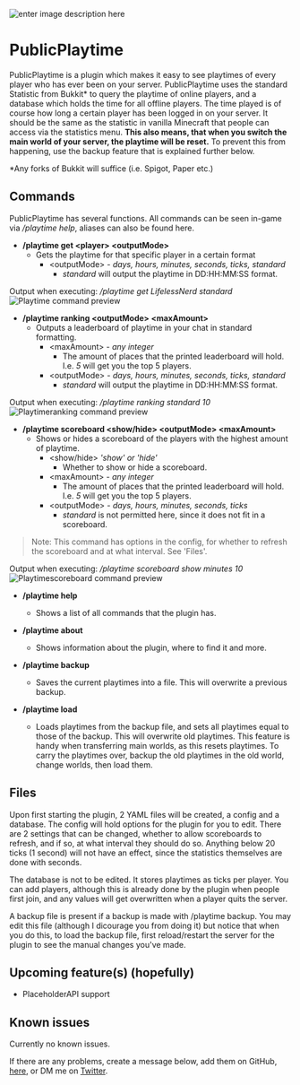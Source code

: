 ![enter image description here](https://i.imgur.com/YcSSgNX.png)
# PublicPlaytime 

PublicPlaytime is a plugin which makes it easy to see playtimes of every player who has ever been on your server. PublicPlaytime uses the standard Statistic from Bukkit* to query the playtime of online players, and a database which holds the time for all offline players. The time played is of course how long a certain player has been logged in on your server. It should be the same as the statistic in vanilla Minecraft that people can access via the statistics menu. **This also means, that when you switch the main world of your server, the playtime will be reset.** To prevent this from happening, use the backup feature that is explained further below.

*Any forks of Bukkit will suffice (i.e. Spigot, Paper etc.)

## Commands
PublicPlaytime has several functions. All commands can be seen in-game via _/playtime help_, aliases can also be found here.

* **/playtime get \<player> \<outputMode>** 
	* Gets the playtime for that specific player in a certain format
		* \<outputMode> - _days, hours, minutes, seconds, ticks, standard_
			* _standard_ will output the playtime in DD:HH:MM:SS format.

Output when executing: */playtime get LifelessNerd standard*
![Playtime command preview](https://i.imgur.com/0egFpdI.png)

* **/playtime ranking \<outputMode> \<maxAmount>** 
	* Outputs a leaderboard of playtime in your chat in standard formatting. 
		* \<maxAmount> - _any integer_ 
			* The amount of places that the printed leaderboard will hold. I.e. _5_ will get you the top 5 players.
		* \<outputMode> - _days, hours, minutes, seconds, ticks, standard_
			* _standard_ will output the playtime in DD:HH:MM:SS format.

Output when executing: */playtime ranking standard 10*
![Playtimeranking command preview](https://i.imgur.com/RnNj3Mb.png)

* **/playtime scoreboard \<show/hide> \<outputMode> \<maxAmount>** 
	* Shows or hides a scoreboard of the players with the highest amount of playtime.
		* \<show/hide> _'show' or 'hide'_
			* Whether to show or hide a scoreboard.
		* \<maxAmount> - _any integer_ 
			* The amount of places that the printed leaderboard will hold. I.e. _5_ will get you the top 5 players.
		* \<outputMode> - _days, hours, minutes, seconds, ticks_
			* _standard_ is not permitted here, since it does not fit in a scoreboard.

> Note: This command has options in the config, for whether to refresh the scoreboard and at what interval. See 'Files'.

Output when executing: */playtime scoreboard show minutes 10*
![Playtimescoreboard command preview](https://i.imgur.com/qcpobwm.png)

* **/playtime help**
	* Shows a list of all commands that the plugin has.

* **/playtime about**
	* Shows information about the plugin, where to find it and more.

* **/playtime backup**
	* Saves the current playtimes into a file. This will overwrite a previous backup.

* **/playtime load**
	* Loads playtimes from the backup file, and sets all playtimes equal to those of the backup. This will overwrite old playtimes. This feature is handy when transferring main worlds, as this resets playtimes. To carry the playtimes over, backup the old playtimes in the old world, change worlds, then load them.

## Files 
Upon first starting the plugin, 2 YAML files will be created, a config and a database. The config will hold options for the plugin for you to edit. There are 2 settings that can be changed, whether to allow scoreboards to refresh, and if so, at what interval they should do so. Anything below 20 ticks (1 second) will not have an effect, since the statistics themselves are done with seconds.

The database is not to be edited. It stores playtimes as ticks per player. You can add players, although this is already done by the plugin when people first join, and any values will get overwritten when a player quits the server. 

A backup file is present if a backup is made with /playtime backup. You may edit this file (although I dicourage you from doing it) but notice that when you do this, to load the backup file, first reload/restart the server for the plugin to see the manual changes you've made.

## Upcoming feature(s) (hopefully) 
- PlaceholderAPI support

## Known issues
Currently no known issues.

If there are any problems, create a message below, add them on GitHub, [here](https://github.com/LifelessNerd/PublicPlaytime/issues/new), or DM me on [Twitter](https://twitter.com/nerdlifeless).
